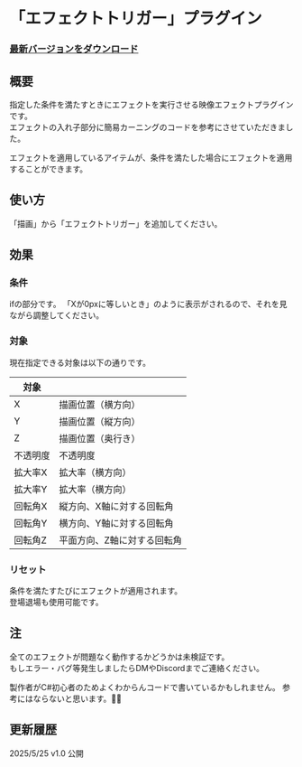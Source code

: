 # 「エフェクトトリガー」プラグイン

### [最新バージョンをダウンロード](https://github.com/Dolphin-kun/EffectTrigger/releases/latest)
## 概要
指定した条件を満たすときにエフェクトを実行させる映像エフェクトプラグインです。  
エフェクトの入れ子部分に簡易カーニングのコードを参考にさせていただきました。

エフェクトを適用しているアイテムが、条件を満たした場合にエフェクトを適用することができます。

## 使い方
「描画」から「エフェクトトリガー」を追加してください。

## 効果
### 条件
ifの部分です。
「Xが0pxに等しいとき」のように表示がされるので、それを見ながら調整してください。

### 対象
現在指定できる対象は以下の通りです。

|対象||
|-|-|
|X|描画位置（横方向）|
|Y|描画位置（縦方向）|
|Z|描画位置（奥行き）|
|不透明度|不透明度|
|拡大率X|拡大率（横方向）|
|拡大率Y|拡大率（横方向）|
|回転角X|縦方向、X軸に対する回転角|
|回転角Y|横方向、Y軸に対する回転角|
|回転角Z|平面方向、Z軸に対する回転角|


### リセット
条件を満たすたびにエフェクトが適用されます。  
登場退場も使用可能です。

## 注
全てのエフェクトが問題なく動作するかどうかは未検証です。  
もしエラー・バグ等発生しましたらDMやDiscordまでご連絡ください。


製作者がC#初心者のためよくわからんコードで書いているかもしれません。
参考にはならないと思います。🙇‍♂️


## 更新履歴
2025/5/25 v1.0 公開
